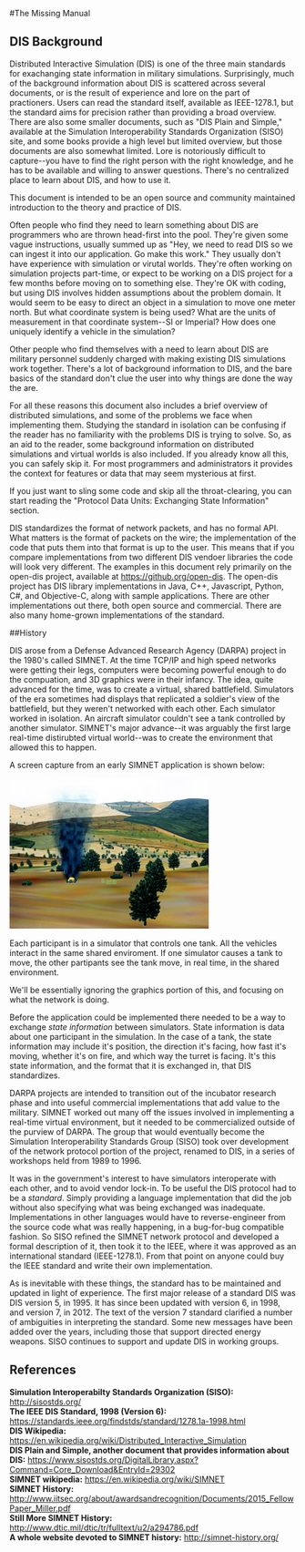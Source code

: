 #The Missing Manual
## DIS Background

Distributed Interactive Simulation (DIS) is one of the three main standards for exachanging state information in military simulations. Surprisingly, much of the background information about DIS is scattered across several documents, or is the result of experience and lore on the part of practioners. Users can read the standard itself, available as IEEE-1278.1, but the standard aims for precision rather than providing a broad overview. There are also some smaller documents, such as "DIS Plain and Simple," available at the Simulation Interoperability Standards Organization (SISO) site, and some books provide a high level but limited overview, but those documents are also somewhat limited. Lore is notoriously difficult to capture--you have to find the right person with the right knowledge, and he has to be available and willing to answer questions. There's no centralized place to learn about DIS, and how to use it. 

This document is intended to be an open source and community maintained introduction to the theory and practice of DIS. 

Often people who find they need to learn something about DIS are programmers who are thrown head-first into the pool. They're given some vague instructions, usually summed up as "Hey, we need to read DIS so we can ingest it into our application. Go make this work." They usually don't have experience with simulation or virutal worlds. They're often working on simulation projects part-time, or expect to be working on a DIS project for a few months before moving on to something else. They're OK with coding, but using DIS involves hidden assumptions about the problem domain. It would seem to be easy to direct an object in a simulation to move one meter north. But what coordinate system is being used? What are the units of measurement in that coordinate system--SI or Imperial? How does one uniquely identify a vehicle in the simulation? 

Other people who find themselves with a need to learn about DIS are military personnel suddenly charged with making existing DIS simulations work together. There's a lot of background information to DIS, and the bare basics of the standard don't clue the user into why things are done the way the are.

For all these reasons this document also includes a brief overview of distributed simulations, and some of the problems we face when implementing them. Studying the standard in isolation can be confusing if the reader has no familiarity with the problems DIS is trying to solve. So, as an aid to the reader, some background information on distributed simulations and virtual worlds is also included. If you already know all this, you can safely skip it. For most programmers and administrators it provides the context for features or data that may seem mysterious at first. 

If you just want to sling some code and skip all the throat-clearing, you can start reading the "Protocol Data Units: Exchanging State Information" section. 

DIS standardizes the format of network packets, and has no formal API. What matters is the format of packets on the wire; the implementation of the code that puts them into that format is up to the user. This means that if you compare implementations from two different DIS vendoer libraries the code will look very different. The examples in this document rely primarily on the open-dis project, available at https://github.org/open-dis. The open-dis project has DIS library implementations in Java, C++, Javascript, Python, C#, and Objective-C, along with sample applications. There are other implementations out there, both open source and commercial. There are also many home-grown implementations of the standard.

##History

DIS arose from a Defense Advanced Research Agency (DARPA) project in the 1980's called SIMNET. At the time TCP/IP and high speed networks were getting their legs, computers were becoming powerful enough to do the compuation, and 3D graphics were in their infancy. The idea, quite advanced for the time, was to create a virtual, shared battlefield. Simulators of the era sometimes had displays that replicated a soldier's view of the battlefield, but they weren't networked with each other. Each simulator worked in isolation. An aircraft simulator couldn't see a tank controlled by another simulator. SIMNET's major advance--it was arguably the first large real-time distirubted virtual world--was to create the environment that allowed this to happen. 

A screen capture from an early SIMNET application is shown below:

<img src="images/SimnetDisplay.jpg"/>

Each participant is in a simulator that controls one tank. All the vehicles interact in the same shared enviroment. If one simulator causes a tank to move, the other partipants see the tank move, in real time, in the shared environment. 

We'll be essentially ignoring the graphics portion of this, and focusing on what the network is doing. 

Before the application could be implemented there needed to be a way to exchange *state information* between simulators. State information is data about one participant in the simulation. In the case of a tank, the state information may include it's position, the direction it's facing, how fast it's moving, whether it's on fire, and which way the turret is facing. It's this state information, and the format that it is exchanged in, that DIS standardizes.

DARPA projects are intended to transition out of the incubator research phase and into useful commercial implementations that add value to the military. SIMNET worked out many off the issues involved in implementing a real-time virtual environment, but it needed to be commercialized outside of the purview of DARPA. The group that would eventually become the Simulation Interoperability Standards Group (SISO) took over development of the network protocol portion of the project, renamed to DIS, in a series of workshops held from 1989 to 1996. 

It was in the government's interest to have simulators interoperate with each other, and to avoid vendor lock-in. To be useful the DIS protocol had to be a *standard*. Simply providing a language implementation that did the job without also specifying what was being exchanged was inadequate. Implementations in other languages would have to reverse-engineer from the source code what was really happening, in a bug-for-bug compatible fashion. So SISO refined the SIMNET network protocol and developed a formal description of it, then took it to the IEEE, where it was approved as an international standard (IEEE-1278.1). From that point on anyone could buy the IEEE standard and write their own implementation. 

As is inevitable with these things, the standard has to be maintained and updated in light of experience. The first major release of a standard DIS was DIS version 5, in 1995. It has since been updated with version 6, in 1998, and version 7, in 2012. The text of the version 7 standard clarified a number of ambiguities in interpreting the standard. Some new messages have been added over the years, including those that support directed energy weapons. SISO continues to support and update DIS in working groups.

## References

**Simulation Interoperabilty Standards Organization (SISO):** http://sisostds.org/<br>
**The IEEE DIS Standard, 1998 (Version 6):** https://standards.ieee.org/findstds/standard/1278.1a-1998.html<br>
**DIS Wikipedia:** https://en.wikipedia.org/wiki/Distributed_Interactive_Simulation<br>
**DIS Plain and Simple, another document that provides information about DIS:** https://www.sisostds.org/DigitalLibrary.aspx?Command=Core_Download&EntryId=29302<br>
**SIMNET wikipedia:** https://en.wikipedia.org/wiki/SIMNET<br>
**SIMNET History:** http://www.iitsec.org/about/awardsandrecognition/Documents/2015_FellowPaper_Miller.pdf<br>
**Still More SIMNET History:** http://www.dtic.mil/dtic/tr/fulltext/u2/a294786.pdf<br>
**A whole website devoted to SIMNET history:** http://simnet-history.org/<br>
